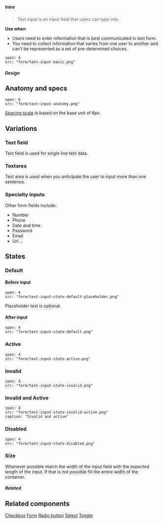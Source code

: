 ##### Intro

> Text input is an input field that users can type into.

**Use when**
- Users need to enter information that is best communicated in text form.
- You need to collect information that varies from one user to another and can’t be represented as a set of pre-determined choices.

```image
span: 4
src: "form/text-input-basic.png"
```

##### Design

## Anatomy and specs

```image
span: 6
src: "form/text-input-anatomy.png"
```
[Spacing scale](/visual_style/spacing) is based on the base unit of 8px.

## Variations

### Text field
Text field is used for single line text data.

### Textarea
Text area is used when you anticipate the user to input more than one sentence.

### Specialty inputs
Other form fields include:
- Number
- Phone
- Date and time
- Password
- Email
- Url ...

## States

### Default
#### Before input
```image
span: 4
src: "form/text-input-state-default-placeholder.png"
```
Placeholder text is optional.

#### After input
```image
span: 4
src: "form/text-input-state-default.png"
```

### Active
```image
span: 4
src: "form/text-input-state-active.png"
```

### Invalid
```image
span: 4
src: "form/text-input-state-invalid.png"
```

### Invalid and Active
```image
span: 4
src: "form/text-input-state-invalid-active.png"
caption: "Invalid and active"
```

### Disabled
```image
span: 4
src: "form/text-input-state-disabled.png"
```

### Size
Whenever possible match the width of the input field with the expected length of the input. If that is not possible fill the entire width of the container.

##### Related

## Related components
[Checkbox](/components/checkbox)
[Form](/components/form)
[Radio button](/components/radio-button)
[Select](/components/select)
[Toggle](/components/toggle)
